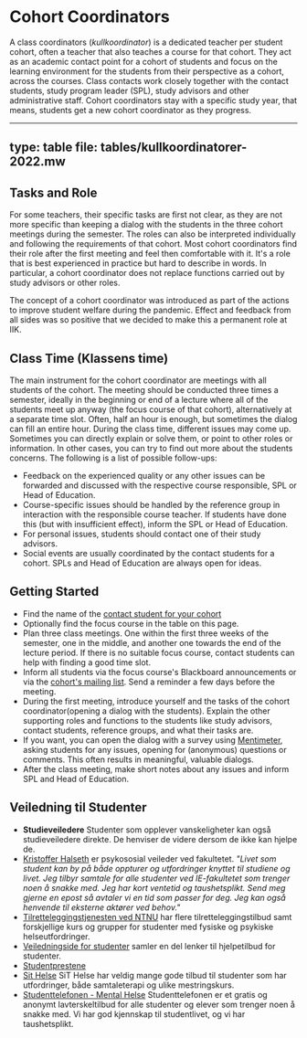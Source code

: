 # Cohort Coordinators

A class coordinators (_kullkoordinator_) is a dedicated teacher per student cohort, often a teacher that also teaches a course for that cohort. They act as an academic contact point for a cohort of students and focus on the learning environment for the students from their perspective as a cohort, across the courses. Class contacts work closely together with the contact students, study program leader (SPL), study advisors and other administrative staff. Cohort coordinators stay with a specific study year, that means, students get a new cohort coordinator as they progress.

---
type: table
file: tables/kullkoordinatorer-2022.mw
---


## Tasks and Role

For some teachers, their specific tasks are first not clear, as they are not more specific than keeping a dialog with the students in the three cohort meetings during the semester. The roles can also be interpreted individually and following the requirements of that cohort. Most cohort coordinators find their role after the first meeting and feel then comfortable with it. It's a role that is best experienced in practice but hard to describe in words. In particular, a cohort coordinator does not replace functions carried out by study advisors or other roles.

The concept of a cohort coordinator was introduced as part of the actions to improve student welfare during the pandemic. Effect and feedback from all sides was so positive that we decided to make this a permanent role at IIK.

## Class Time (Klassens time)

The main instrument for the cohort coordinator are meetings with all students of the cohort. The meeting should be conducted three times a semester, ideally in the beginning or end of a lecture where all of the students meet up anyway (the focus course of that cohort), alternatively at a separate time slot. Often, half an hour is enough, but sometimes the dialog can fill an entire hour. During the class time, different issues may come up. Sometimes you can directly explain or solve them, or point to other roles or information. In other cases, you can try to find out more about the students concerns. The following is a list of possible follow-ups:

* Feedback on the experienced quality or any other issues can be forwarded and discussed with the respective course responsible, SPL or Head of 
Education.
* Course-specific issues should be handled by the reference group in interaction with the responsible course teacher. If students have done this (but with insufficient effect), inform the SPL or Head of Education.
* For personal issues, students should contact one of their study advisors.
* Social events are usually coordinated by the contact students for a cohort. SPLs and Head of Education are always open for ideas.


## Getting Started

* Find the name of the [contact student for your cohort](studenter.html)
* Optionally find the focus course in the table on this page.
* Plan three class meetings. One within the first three weeks of the semester, one in the middle, and another one towards the end of the lecture period. If there is no suitable focus course, contact students can help with finding a good time slot.
* Inform all students via the focus course's Blackboard announcements or via the [cohort's mailing list](epostlister.html). Send a reminder a few days before the meeting.
* During the first meeting, introduce yourself and the tasks of the cohort coordinator(opening a dialog with the students). Explain the other supporting roles and functions to the students like study advisors, contact students, reference groups, and what their tasks are.
* If you want, you can open the dialog with a survey using [Mentimeter](mentimeter.com), asking students for any issues, opening for (anonymous) questions or comments. This often results in meaningful, valuable dialogs.
* After the class meeting, make short notes about any issues and inform SPL and Head of Education.


## Veiledning til Studenter


* **Studieveiledere** Studenter som opplever vanskeligheter kan også studieveiledere direkte. De henviser de videre dersom de ikke kan hjelpe de.
* [Kristoffer Halseth](https://innsida.ntnu.no/person/krihalse) er psykososial veileder ved fakultetet. _"Livet som student kan by på både oppturer og utfordringer knyttet til studiene og livet. Jeg tilbyr samtale for alle studenter ved IE-fakultetet som trenger noen å snakke med. Jeg har kort ventetid og taushetsplikt. Send meg gjerne en epost så avtaler vi en tid som passer for deg. Jeg kan også henvende til eksterne aktører ved behov."_
* [Tilretteleggingstjenesten ved NTNU](https://i.ntnu.no/tilrettelegging) har flere tilretteleggingstilbud samt forskjellige kurs og grupper for studenter med fysiske og psykiske helseutfordringer.
* [Veiledningside for studenter](https://i.ntnu.no/veiledning) samler en del lenker til hjelpetilbud for studenter.
* [Studentprestene](https://i.ntnu.no/wiki/-/wiki/Norsk/Studentprest)
* [Sit Helse](https://www.sit.no/helse) SiT Helse har veldig mange gode tilbud til studenter som har utfordringer, både samtaleterapi og ulike mestringskurs.
* [Studenttelefonen - Mental Helse](https://mentalhelse.no/fa-hjelp/studenttelefonen) Studenttelefonen er et gratis og anonymt lavterskeltilbud for alle studenter og elever som trenger noen å snakke med. Vi har god kjennskap til studentlivet, og vi har taushetsplikt.

